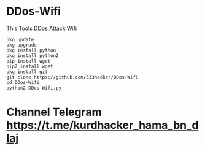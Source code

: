 # DDos-Wifi
This Tools DDos Attack Wifi
```
pkg update
pkg upgrade
pkg install python
pkg install python2
pip install wget
pip2 install wget
pkg install git
git clone https://github.com/533hacker/DDos-Wifi
cd DDos-Wifi
python2 DDos-Wifi.py
```
# Channel Telegram https://t.me/kurdhacker_hama_bn_dlaj
